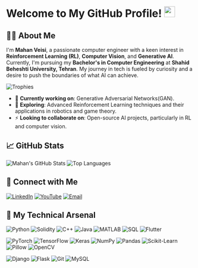 # Welcome to My GitHub Profile! <img src="https://github.com/TheDudeThatCode/TheDudeThatCode/blob/master/Assets/Hi.gif" width="29px"> 

## 👨‍💻 About Me

I'm **Mahan Veisi**, a passionate computer engineer with a keen interest in **Reinforcement Learning (RL)**, **Computer Vision**, and **Generative AI**. Currently, I'm pursuing my **Bachelor's in Computer Engineering** at **Shahid Beheshti University, Tehran**. My journey in tech is fueled by curiosity and a desire to push the boundaries of what AI can achieve.

<p align="left"> 
  <img src="https://github-profile-trophy.vercel.app/?username=MahanVeisi8&theme=onedark&margin-w=2&margin-h=10&column=7&no-frame=true&title=MultiLanguage,Commits,Issues,PullRequest,Repositories,Stars,Followers,Organizations,Achievements" alt="Trophies" /> 
</p>

- 🔭 **Currently working on**: Generative Adversarial Networks(GAN).
- 🌱 **Exploring**: Advanced Reinforcement Learning techniques and their applications in robotics and game theory.
- ⚡ **Looking to collaborate on**: Open-source AI projects, particularly in RL and computer vision.

## 📈 GitHub Stats

![Mahan's GitHub Stats](https://github-readme-stats.vercel.app/api?username=MahanVeisi8&show_icons=true&theme=radical)
![Top Languages](https://github-readme-stats.vercel.app/api/top-langs/?username=MahanVeisi8&layout=compact&theme=radical)

## 🔗 Connect with Me

[![LinkedIn](https://img.shields.io/badge/-LinkedIn-blue?style=flat-square&logo=linkedin)](https://www.linkedin.com/in/mahan-veisi-427934226/)
[![YouTube](https://img.shields.io/badge/-YouTube-FF0000?style=flat-square&logo=youtube)](https://www.youtube.com/@Mahan_Veisi)
[![Email](https://img.shields.io/badge/Email-D14836?style=flat-square&logo=gmail&logoColor=white)](mailto:mahan8292@gmail.com)

## 🚀 My Technical Arsenal

![Python](https://img.shields.io/badge/Python-3776AB?style=for-the-badge&logo=python&logoColor=white)
![Solidity](https://img.shields.io/badge/Solidity-363636?style=for-the-badge&logo=solidity&logoColor=white)
![C++](https://img.shields.io/badge/C%2B%2B-00599C?style=for-the-badge&logo=c%2B%2B&logoColor=white)
![Java](https://img.shields.io/badge/Java-007396?style=for-the-badge&logo=java&logoColor=white)
![MATLAB](https://img.shields.io/badge/MATLAB-0076A8?style=for-the-badge&logo=mathworks&logoColor=white)
![SQL](https://img.shields.io/badge/SQL-4479A1?style=for-the-badge&logo=MySQL&logoColor=white)
![Flutter](https://img.shields.io/badge/Flutter-02569B?style=for-the-badge&logo=flutter&logoColor=white)

![PyTorch](https://img.shields.io/badge/PyTorch-EE4C2C?style=for-the-badge&logo=pytorch&logoColor=white)
![TensorFlow](https://img.shields.io/badge/TensorFlow-FF6F00?style=for-the-badge&logo=tensorflow&logoColor=white)
![Keras](https://img.shields.io/badge/Keras-D00000?style=for-the-badge&logo=keras&logoColor=white)
![NumPy](https://img.shields.io/badge/NumPy-013243?style=for-the-badge&logo=numpy&logoColor=white)
![Pandas](https://img.shields.io/badge/Pandas-150458?style=for-the-badge&logo=pandas&logoColor=white)
![Scikit-Learn](https://img.shields.io/badge/Scikit--Learn-F7931E?style=for-the-badge&logo=scikit-learn&logoColor=white)
![Pillow](https://img.shields.io/badge/Pillow-0078D6?style=for-the-badge&logo=python&logoColor=white)
![OpenCV](https://img.shields.io/badge/OpenCV-5C3EE8?style=for-the-badge&logo=opencv&logoColor=white)

![Django](https://img.shields.io/badge/Django-092E20?style=for-the-badge&logo=django&logoColor=white)
![Flask](https://img.shields.io/badge/Flask-000000?style=for-the-badge&logo=flask&logoColor=white)
![Git](https://img.shields.io/badge/Git-F05032?style=for-the-badge&logo=git&logoColor=white)
![MySQL](https://img.shields.io/badge/MySQL-4479A1?style=for-the-badge&logo=mysql&logoColor=white)
